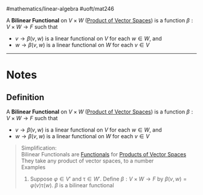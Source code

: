 #mathematics/linear-algebra #uoft/mat246 

A **Bilinear Functional** on $V\times W$ ([Product of Vector Spaces](Product%20of%20Vector%20Spaces.md)) is a function $\beta:V\times W\to  F$ such that
- $v\rightarrow \beta(v,w)$ is a linear functional on $V$  for each $w\in W$, and
- $w\rightarrow \beta(v,w)$ is a linear functional on $W$ for each $v\in V$

---

# Notes
## Definition

A **Bilinear Functional** on $V\times W$ ([Product of Vector Spaces](Product%20of%20Vector%20Spaces.md)) is a function $\beta:V\times W\to  F$ such that
- $v\rightarrow \beta(v,w)$ is a linear functional on $V$  for each $w\in W$, and
- $w\rightarrow \beta(v,w)$ is a linear functional on $W$ for each $v\in V$

> Simplification:  
> 	Bilinear Functionals are [Functionals](Linear%20Functional.md) for [Products of Vector Spaces](Product%20of%20Vector%20Spaces.md)  
> 	They take any product of vector spaces, to a number  
> Examples
> 	1.  Suppose $\varphi\in V'$ and $\uptau\in W'$. Define $\beta:V\times W\rightarrow F$ by $\beta(v,w)=\varphi(v)\uptau(w)$. $\beta$ is a bilinear functional